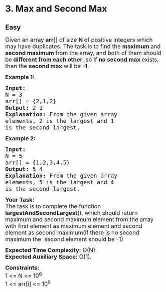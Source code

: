 # 3. Max and Second Max
## Easy 
<div class="problem-statement">
                <p></p><p><span style="font-size:18px">Given an array <strong>arr</strong>[] of size <strong>N </strong>of positive integers which may have duplicates. The task is to find the&nbsp;<strong>maximum </strong>and <strong>second maximum </strong>from the array, and both of them should be<strong> different from each other</strong>, so If <strong>no second max </strong>exists, then the&nbsp;<strong>second max</strong> will be <strong>-1</strong>.</span></p>

<p><span style="font-size:18px"><strong>Example 1:</strong></span></p>

<pre style="position: relative;"><span style="font-size:18px"><strong>Input:
</strong>N = 3
arr[] = {2,1,2}
<strong>Output: </strong>2 1<strong>
Explanation: </strong>From the given array 
elements, 2 is the largest and 1 
is the second largest.</span><div class="open_grepper_editor" title="Edit &amp; Save To Grepper"></div></pre>

<p><span style="font-size:18px"><strong>Example 2:</strong></span></p>

<pre style="position: relative;"><span style="font-size:18px"><strong>Input:
</strong>N = 5
arr[] = {1,2,3,4,5}
<strong>Output: </strong>5 4<strong>
Explanation: </strong>From the given array 
elements, 5 is the largest and 4 
is the second largest.
</span><div class="open_grepper_editor" title="Edit &amp; Save To Grepper"></div></pre>

<p><span style="font-size:18px"><strong>Your&nbsp;Task:</strong><br>
The task is to complete the function <strong>largestAndSecondLargest</strong>(), which should return maximum and second maximum element from the array with first element as maximum element and second element as second maximum(if there is no second maximum the&nbsp; second element should be -1)</span></p>

<p><span style="font-size:18px"><strong>Expected Time Complexity:</strong> O(N).<br>
<strong>Expected Auxiliary Space:</strong> O(1).</span></p>

<p><span style="font-size:18px"><strong>Constraints:</strong><br>
1 &lt;= N &lt;= 10<sup>6</sup><br>
1 &lt;= arr[i] &lt;= 10<sup>6</sup></span></p>
 <p></p>
            </div>